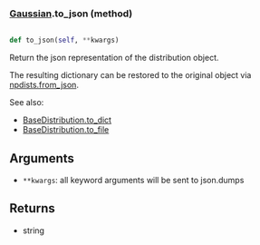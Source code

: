 ### [Gaussian](Gaussian.md).to_json (method)


```py

def to_json(self, **kwargs)

```



Return the json representation of the distribution object.

The resulting dictionary can be restored to the original object
via [npdists.from_json](npdists.from_json.md).

See also:

* [BaseDistribution.to_dict](BaseDistribution.to_dict.md)
* [BaseDistribution.to_file](BaseDistribution.to_file.md)

Arguments
---------
* `**kwargs`: all keyword arguments will be sent to json.dumps

Returns
--------
* string

